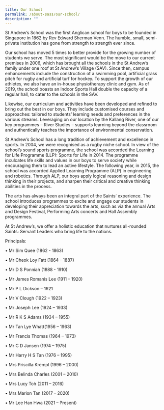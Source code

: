```yaml
---
title: Our School
permalink: /about-sass/our-school/
description: ""
---
```

St Andrew’s School was the first Anglican school for boys to be founded in Singapore in 1862 by Rev Edward Sherman Venn. The humble, small, semi-private institution has gone from strength to strength ever since.   

Our school has moved 5 times to better provide for the growing number of students we serve. The most significant would be the move to our current premises in 2006, which has brought all the schools in the St Andrew’s family under one roof at St Andrew’s Village (SAV). Since then, campus enhancements include the construction of a swimming pool, artificial grass pitch for rugby and artificial turf for hockey. To support the growth of our athletes, we also have an in-house physiotherapy clinic and gym. As of 2019, the school boasts an Indoor Sports Hall double the capacity of a regular hall, to cater to the schools in the SAV.   

Likewise, our curriculum and activities have been developed and refined to bring out the best in our boys. They include customised courses and approaches: tailored to students’ learning needs and preferences in the various streams. Leveraging on our location by the Kallang River, one of our key programmes – River Studies – supports learning beyond the classroom and authentically teaches the importance of environmental conservation.   

St Andrew’s School has a long tradition of achievement and excellence in sports. In 2004, we were recognised as a rugby niche school. In view of the school’s sound sports programme, the school was accorded the Learning for Life Programme (LLP): Sports for Life in 2014. The programme inculcates life skills and values in our boys to serve society while encouraging them to lead an active lifestyle. The following year, in 2015, the school was accorded Applied Learning Programme (ALP) in engineering and robotics. Through ALP, our boys apply logical reasoning and design thinking in their projects, and sharpen their critical and creative thinking abilities in the process.   

The arts has always been an integral part of the Saints’ experience. The school introduces programmes to excite and engage our students in developing their appreciation towards the arts, such as via the annual Arts and Design Festival, Performing Arts concerts and Hall Assembly programmes.   

At St Andrew’s, we offer a holistic education that nurtures all-rounded Saints: Servant Leaders who bring life to the nations.  

Principals:  

• Mr Sim Quee (1862 - 1863)

• Mr Cheok Loy Fatt (1864 - 1887)

• Mr D S Ponniah (1888 - 1910)

• Mr James Romanis Lee (1911 – 1920)

• Mr P L Dickson – 1921

• Mr V Clough (1922 – 1923)

• Mr Joseph Lee (1924 – 1933)

• Mr R K S Adams (1934 – 1955)

• Mr Tan Lye Whatt(1956 – 1963)

• Mr Francis Thomas (1964 – 1973)

• Mr C D Jansen (1974 – 1975)

• Mr Harry H S Tan (1976 – 1995)

• Mrs Priscilla Krempl (1996 – 2000)

• Mrs Belinda Charles (2001 – 2010)

• Mrs Lucy Toh (2011 – 2016)

• Mrs Marion Tan (2017 – 2020)

• Mr Lee Han Hwa (2021 – Present)